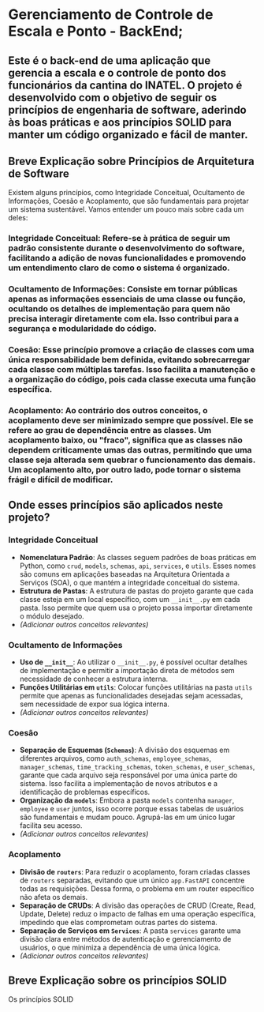 # **Gerenciamento de Controle de Escala e Ponto - BackEnd;**
## Este é o back-end de uma aplicação que gerencia a escala e o controle de ponto dos funcionários da cantina do INATEL. O projeto é desenvolvido com o objetivo de seguir os princípios de engenharia de software, aderindo às boas práticas e aos princípios SOLID para manter um código organizado e fácil de manter.

## 

## **Breve Explicação sobre Princípios de Arquitetura de Software**
Existem alguns princípios, como Integridade Conceitual, Ocultamento de Informações, Coesão e Acoplamento, que são fundamentais para projetar um sistema sustentável. Vamos entender um pouco mais sobre cada um deles:

### Integridade Conceitual: Refere-se à prática de seguir um padrão consistente durante o desenvolvimento do software, facilitando a adição de novas funcionalidades e promovendo um entendimento claro de como o sistema é organizado.

### Ocultamento de Informações: Consiste em tornar públicas apenas as informações essenciais de uma classe ou função, ocultando os detalhes de implementação para quem não precisa interagir diretamente com ela. Isso contribui para a segurança e modularidade do código.

### Coesão: Esse princípio promove a criação de classes com uma única responsabilidade bem definida, evitando sobrecarregar cada classe com múltiplas tarefas. Isso facilita a manutenção e a organização do código, pois cada classe executa uma função específica.

### Acoplamento: Ao contrário dos outros conceitos, o acoplamento deve ser minimizado sempre que possível. Ele se refere ao grau de dependência entre as classes. Um acoplamento baixo, ou "fraco", significa que as classes não dependem criticamente umas das outras, permitindo que uma classe seja alterada sem quebrar o funcionamento das demais. Um acoplamento alto, por outro lado, pode tornar o sistema frágil e difícil de modificar.

## **Onde esses princípios são aplicados neste projeto?**

### Integridade Conceitual
- **Nomenclatura Padrão**: As classes seguem padrões de boas práticas em Python, como `crud`, `models`, `schemas`, `api`, `services`, e `utils`. Esses nomes são comuns em aplicações baseadas na Arquitetura Orientada a Serviços (SOA), o que mantém a integridade conceitual do sistema.
- **Estrutura de Pastas**: A estrutura de pastas do projeto garante que cada classe esteja em um local específico, com um `__init__.py` em cada pasta. Isso permite que quem usa o projeto possa importar diretamente o módulo desejado.
- *(Adicionar outros conceitos relevantes)*

### Ocultamento de Informações
- **Uso de `__init__`**: Ao utilizar o `__init__.py`, é possível ocultar detalhes de implementação e permitir a importação direta de métodos sem necessidade de conhecer a estrutura interna.
- **Funções Utilitárias em `utils`**: Colocar funções utilitárias na pasta `utils` permite que apenas as funcionalidades desejadas sejam acessadas, sem necessidade de expor sua lógica interna.
- *(Adicionar outros conceitos relevantes)*

### Coesão
- **Separação de Esquemas (`Schemas`)**: A divisão dos esquemas em diferentes arquivos, como `auth_schemas`, `employee_schemas`, `manager_schemas`, `time_tracking_schemas`, `token_schemas`, e `user_schemas`, garante que cada arquivo seja responsável por uma única parte do sistema. Isso facilita a implementação de novos atributos e a identificação de problemas específicos.
- **Organização da `models`**: Embora a pasta `models` contenha `manager`, `employee` e `user` juntos, isso ocorre porque essas tabelas de usuários são fundamentais e mudam pouco. Agrupá-las em um único lugar facilita seu acesso.
- *(Adicionar outros conceitos relevantes)*

### Acoplamento
- **Divisão de `routers`**: Para reduzir o acoplamento, foram criadas classes de `routers` separadas, evitando que um único `app.FastAPI` concentre todas as requisições. Dessa forma, o problema em um router específico não afeta os demais.
- **Separação de CRUDs**: A divisão das operações de CRUD (Create, Read, Update, Delete) reduz o impacto de falhas em uma operação específica, impedindo que elas comprometam outras partes do sistema.
- **Separação de Serviços em `Services`**: A pasta `services` garante uma divisão clara entre métodos de autenticação e gerenciamento de usuários, o que minimiza a dependência de uma única lógica.
- *(Adicionar outros conceitos relevantes)*

## 

## **Breve Explicação sobre os princípios SOLID**
Os princípios SOLID
